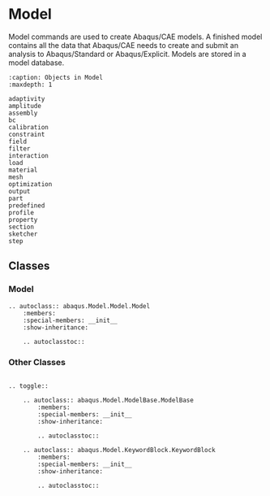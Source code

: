 # Model

Model commands are used to create Abaqus/CAE models. A finished model contains all the data that Abaqus/CAE needs to create and submit an analysis to Abaqus/Standard or Abaqus/Explicit. Models are stored in a model database.

```{toctree}
:caption: Objects in Model
:maxdepth: 1

adaptivity
amplitude
assembly
bc
calibration
constraint
field
filter
interaction
load
material
mesh
optimization
output
part
predefined
profile
property
section
sketcher
step
```

## Classes

### Model

```{eval-rst}
.. autoclass:: abaqus.Model.Model.Model
    :members:
    :special-members: __init__
    :show-inheritance:

    .. autoclasstoc::
```

### Other Classes

```{eval-rst}

.. toggle::

    .. autoclass:: abaqus.Model.ModelBase.ModelBase
        :members:
        :special-members: __init__
        :show-inheritance:

        .. autoclasstoc::

    .. autoclass:: abaqus.Model.KeywordBlock.KeywordBlock
        :members:
        :special-members: __init__
        :show-inheritance:

        .. autoclasstoc::
```
